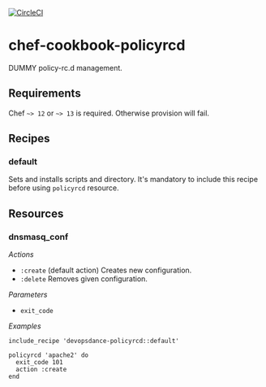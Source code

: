 [![CircleCI](https://circleci.com/gh/DevopsDance/chef-cookbook-dnsmasq.svg?style=svg)](https://circleci.com/gh/DevopsDance/chef-cookbook-dnsmasq)

# chef-cookbook-policyrcd

DUMMY policy-rc.d management.

## Requirements

Chef `~> 12` or `~> 13` is required. Otherwise provision will fail.

## Recipes
### default

Sets and installs scripts and directory. It's mandatory to include this recipe
before using `policyrcd` resource.

## Resources
### dnsmasq_conf

*Actions*

- `:create` (default action) Creates new configuration.
- `:delete` Removes given configuration.

*Parameters*

- `exit_code`

*Examples*

```
include_recipe 'devopsdance-policyrcd::default'

policyrcd 'apache2' do
  exit_code 101
  action :create
end
```
